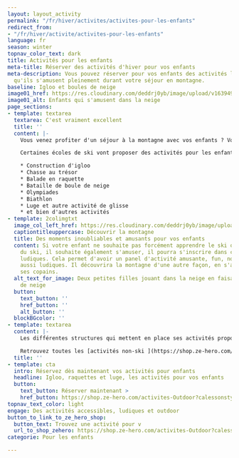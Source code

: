 ```yaml
---
layout: layout_activity
permalink: "/fr/hiver/activites/activites-pour-les-enfants"
redirect_from:
- "/fr/hiver/activite/activites-pour-les-enfants"
language: fr
season: winter
topnav_color_text: dark
title: Activités pour les enfants
meta-title: Réserver des activités d'hiver pour vos enfants
meta-description: Vous pouvez réserver pour vos enfants des activités ludiques afin
  qu'ils s'amusent pleinement durant votre séjour en montagne.
baseline: Igloo et boules de neige
image01_href: https://res.cloudinary.com/deddrj0yb/image/upload/v1639492452/website/winter/jesse-orrico-rnguvzoG-x8-unsplash_lkfhnk.jpg
image01_alt: Enfants qui s'amusent dans la neige
page_sections:
- template: textarea
  textarea: C'est vraiment excellent
  title: ''
  content: |-
    Vous venez profiter d'un séjour à la montagne avec vos enfants ? Vous voulez trouver d'autres activités que le ski afin qu'ils s'amusent et profite autrement de la montagne ?

    Certaines écoles de ski vont proposer des activités pour les enfants ludiques et amusantes sans ski. En effet, les enfants pourront participer à :

    * Construction d'igloo
    * Chasse au trésor
    * Balade en raquette
    * Bataille de boule de neige
    * Olympiades
    * Biathlon
    * Luge et autre activité de glisse
    * et bien d'autres activités
- template: 2colimgtxt
  image_col_left_href: https://res.cloudinary.com/deddrj0yb/image/upload/v1641808699/website/winter/ethan-hu-5WIqleHzOok-unsplash_elnk58.jpg
  captiontitleuppercase: Découvrir la montagne
  title: Des moments inoubliables et amusants pour vos enfants
  content: Si votre enfant ne souhaite pas forcément apprendre le ski ou qu'en plus
    du ski, il souhaite également s'amuser, il pourra s'inscrire dans ces activités
    ludiques. Cela permet d'avoir un panel d'activité amusante, fun, nouvelles mais
    aussi ludiques. Il découvrira la montagne d'une autre façon, en s'amusant avec
    ses copains.
  alt_text_for_image: Deux petites filles jouant dans la neige en faisant un bonhomme
    de neige
  button:
    text_button: ''
    href_button: ''
    alt_button: ''
  blockBGcolor: ''
- template: textarea
  content: |-
    Les différentes structures qui mettent en place ses activités proposent chaque jour une activité différente. Un système de garderie sera également en place. Elles auront lieu généralement l'après-midi ainsi que le soir en fonction de l'activité mise en place : marche en raquette dans les bois, construction d'igloo la nuit...

    Retrouvez toutes les [activités non-ski ](https://shop.ze-hero.com/activites-Outdoor?calessonstype=all&catypegenderlistsummer=all&calessonsactivitytype=Activit%C3%A9+non+ski&start-date=)pour vos enfants.
  title: ''
- template: cta
  intro: Réservez dès maintenant vos activités pour enfants
  headline: Igloo, raquettes et luge, les activités pour vos enfants
  button:
    text_button: Réserver maintenant >
    href_button: https://shop.ze-hero.com/activites-Outdoor?calessonstype=all&catypegenderlistsummer=all&calessonsactivitytype=Activit%C3%A9+non+ski&start-date=
topnav_text_color: light
engage: Des activités accessibles, ludiques et outdoor
button_to_link_to_ze_hero_shop:
  button_text: Trouvez une activité pour v
  url_to_shop_zehero: https://shop.ze-hero.com/activites-Outdoor?calessonstype=all&catypegenderlistsummer=all&calessonsactivitytype=Activit%C3%A9+non+ski&start-date=21%2F11%2F2021
categorie: Pour les enfants

---
```

